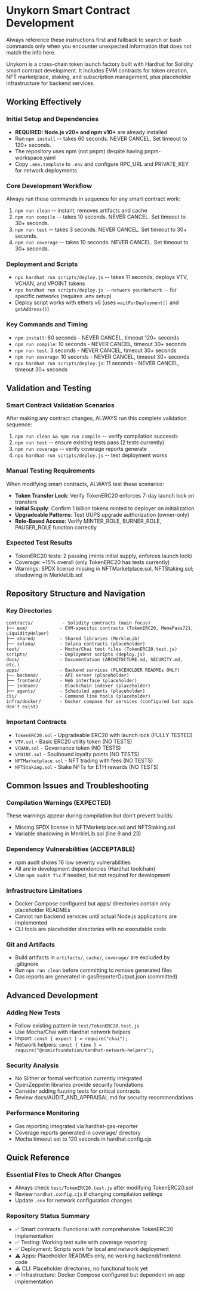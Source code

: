 # Unykorn Smart Contract Development

Always reference these instructions first and fallback to search or bash commands only when you encounter unexpected information that does not match the info here.

Unykorn is a cross-chain token launch factory built with Hardhat for Solidity smart contract development. It includes EVM contracts for token creation, NFT marketplace, staking, and subscription management, plus placeholder infrastructure for backend services.

## Working Effectively

### Initial Setup and Dependencies
- **REQUIRED: Node.js v20+ and npm v10+** are already installed
- Run `npm install` -- takes 60 seconds. NEVER CANCEL. Set timeout to 120+ seconds.
- The repository uses npm (not pnpm) despite having pnpm-workspace.yaml
- Copy `.env.template` to `.env` and configure RPC_URL and PRIVATE_KEY for network deployments

### Core Development Workflow
Always run these commands in sequence for any smart contract work:
1. `npm run clean` -- instant, removes artifacts and cache
2. `npm run compile` -- takes 10 seconds. NEVER CANCEL. Set timeout to 30+ seconds.
3. `npm run test` -- takes 3 seconds. NEVER CANCEL. Set timeout to 30+ seconds.
4. `npm run coverage` -- takes 10 seconds. NEVER CANCEL. Set timeout to 30+ seconds.

### Deployment and Scripts
- `npx hardhat run scripts/deploy.js` -- takes 11 seconds, deploys VTV, VCHAN, and VPOINT tokens
- `npx hardhat run scripts/deploy.js --network yourNetwork` -- for specific networks (requires .env setup)
- Deploy script works with ethers v6 (uses `waitForDeployment()` and `getAddress()`)

### Key Commands and Timing
- `npm install`: 60 seconds - NEVER CANCEL, timeout 120+ seconds
- `npm run compile`: 10 seconds - NEVER CANCEL, timeout 30+ seconds  
- `npm run test`: 3 seconds - NEVER CANCEL, timeout 30+ seconds
- `npm run coverage`: 10 seconds - NEVER CANCEL, timeout 30+ seconds
- `npx hardhat run scripts/deploy.js`: 11 seconds - NEVER CANCEL, timeout 30+ seconds

## Validation and Testing

### Smart Contract Validation Scenarios
After making any contract changes, ALWAYS run this complete validation sequence:
1. `npm run clean && npm run compile` -- verify compilation succeeds
2. `npm run test` -- ensure existing tests pass (2 tests currently)
3. `npm run coverage` -- verify coverage reports generate
4. `npx hardhat run scripts/deploy.js` -- test deployment works

### Manual Testing Requirements
When modifying smart contracts, ALWAYS test these scenarios:
- **Token Transfer Lock**: Verify TokenERC20 enforces 7-day launch lock on transfers
- **Initial Supply**: Confirm 1 billion tokens minted to deployer on initialization
- **Upgradeable Patterns**: Test UUPS upgrade authorization (owner-only)
- **Role-Based Access**: Verify MINTER_ROLE, BURNER_ROLE, PAUSER_ROLE function correctly

### Expected Test Results
- TokenERC20 tests: 2 passing (mints initial supply, enforces launch lock)
- Coverage: ~15% overall (only TokenERC20 has tests currently)
- Warnings: SPDX license missing in NFTMarketplace.sol, NFTStaking.sol; shadowing in MerkleLib.sol

## Repository Structure and Navigation

### Key Directories
```
contracts/           - Solidity contracts (main focus)
├── evm/            - EVM-specific contracts (TokenERC20, MemePass721, LiquidityHelper)
├── shared/         - Shared libraries (MerkleLib)
├── solana/         - Solana contracts (placeholder)
test/               - Mocha/Chai test files (TokenERC20.test.js)
scripts/            - Deployment scripts (deploy.js)
docs/               - Documentation (ARCHITECTURE.md, SECURITY.md, etc.)
apps/               - Backend services (PLACEHOLDER READMEs ONLY)
├── backend/        - API server (placeholder)
├── frontend/       - Web interface (placeholder)  
├── indexer/        - Blockchain indexer (placeholder)
├── agents/         - Scheduled agents (placeholder)
cli/                - Command line tools (placeholder)
infra/docker/       - Docker compose for services (configured but apps don't exist)
```

### Important Contracts
- `TokenERC20.sol` - Upgradeable ERC20 with launch lock (FULLY TESTED)
- `VTV.sol` - Basic ERC20 utility token (NO TESTS)
- `VCHAN.sol` - Governance token (NO TESTS)
- `VPOINT.sol` - Soulbound loyalty points (NO TESTS)
- `NFTMarketplace.sol` - NFT trading with fees (NO TESTS)
- `NFTStaking.sol` - Stake NFTs for ETH rewards (NO TESTS)

## Common Issues and Troubleshooting

### Compilation Warnings (EXPECTED)
These warnings appear during compilation but don't prevent builds:
- Missing SPDX license in NFTMarketplace.sol and NFTStaking.sol
- Variable shadowing in MerkleLib.sol (line 9 and 23)

### Dependency Vulnerabilities (ACCEPTABLE)
- npm audit shows 16 low severity vulnerabilities
- All are in development dependencies (Hardhat toolchain)
- Use `npm audit fix` if needed, but not required for development

### Infrastructure Limitations
- Docker Compose configured but apps/ directories contain only placeholder READMEs
- Cannot run backend services until actual Node.js applications are implemented
- CLI tools are placeholder directories with no executable code

### Git and Artifacts
- Build artifacts in `artifacts/`, `cache/`, `coverage/` are excluded by .gitignore
- Run `npm run clean` before committing to remove generated files
- Gas reports are generated in gasReporterOutput.json (committed)

## Advanced Development

### Adding New Tests
- Follow existing pattern in `test/TokenERC20.test.js`
- Use Mocha/Chai with Hardhat network helpers
- Import: `const { expect } = require("chai");`
- Network helpers: `const { time } = require("@nomicfoundation/hardhat-network-helpers");`

### Security Analysis
- No Slither or formal verification currently integrated
- OpenZeppelin libraries provide security foundations
- Consider adding fuzzing tests for critical contracts
- Review docs/AUDIT_AND_APPRAISAL.md for security recommendations

### Performance Monitoring
- Gas reporting integrated via hardhat-gas-reporter
- Coverage reports generated in coverage/ directory
- Mocha timeout set to 120 seconds in hardhat.config.cjs

## Quick Reference

### Essential Files to Check After Changes
- Always check `test/TokenERC20.test.js` after modifying TokenERC20.sol
- Review `hardhat.config.cjs` if changing compilation settings
- Update `.env` for network configuration changes

### Repository Status Summary
- ✅ Smart contracts: Functional with comprehensive TokenERC20 implementation
- ✅ Testing: Working test suite with coverage reporting
- ✅ Deployment: Scripts work for local and network deployment
- ⚠️ Apps: Placeholder READMEs only, no working backend/frontend code
- ⚠️ CLI: Placeholder directories, no functional tools yet
- ✅ Infrastructure: Docker Compose configured but dependent on app implementation